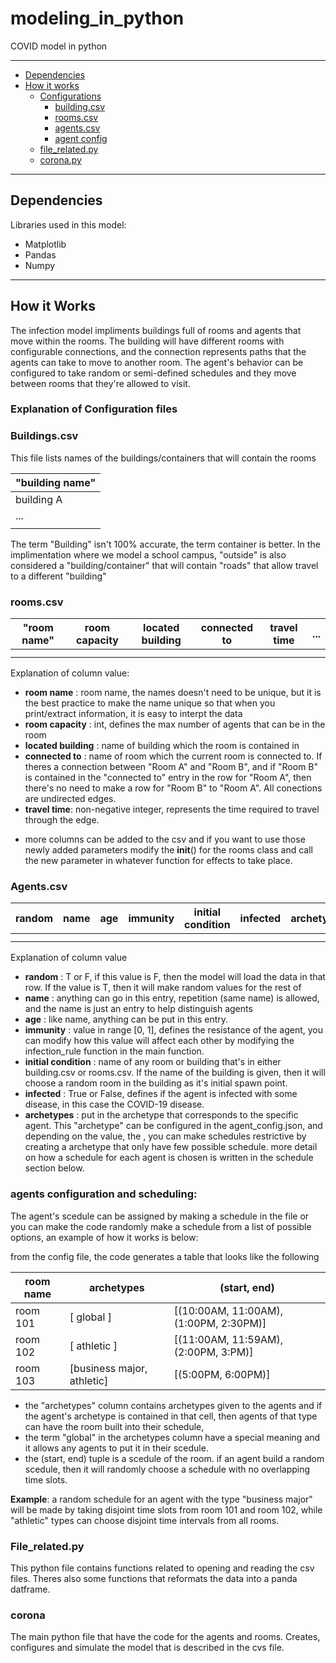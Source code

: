 # modeling_in_python
COVID model in python

---
 - [Dependencies](#depend)
 - [How it works](#works)
     - [Configurations](#configurations)
         - [building.csv](#building)
         - [rooms.csv](#rooms)
         - [agents.csv](#agents)
         - [agent config](#ag_config)
     - [file_related.py](#file_related)
     - [corona.py](#corona)

---
<a id = "depend"></a> 

## Dependencies
Libraries used in this model:
- Matplotlib
- Pandas
- Numpy

---
<a id = "works"></a> 

## How it Works

The infection model impliments buildings full of rooms and agents that move within the rooms. The building will have different rooms with configurable connections, and the connection represents paths that the agents can take to move to another room. The agent's behavior can be configured to take random or semi-defined schedules and they move between rooms that they're allowed to visit.   

<a id = "configurations"></a> 

### Explanation of Configuration files



<a id = "Building"></a> 

### Buildings.csv
This file lists names of the buildings/containers that will contain the rooms

| "building name" |
|--|
| building A |
|...|
|   |

The term "Building" isn't 100% accurate, the term container is better.
In the implimentation where we model a school campus, "outside" is also considered a "building/container" that will contain "roads" that allow travel to a different "building"
<a id = "rooms"></a> 

### rooms.csv 

| "room name" | room capacity | located building | connected to | travel time | ... |
|-------------|---------------|------------------|--------------|-------------|-----|
|             |               |                  |              |             |     |
|               |               |               |               |           |       |   

Explanation of column value:
- **room name** : room name, the names doesn't need to be unique, but it is the best practice to make the name unique so that when you print/extract information, it is easy to interpt the data
- **room capacity** : int, defines the max number of agents that can be in the room
- **located building** : name of building which the room is contained in
- **connected to** : name of room which the current room is connected to.  If theres a connection between "Room A" and "Room B", and if "Room B" is contained in the "connected to" entry in the row for "Room A", then there's no need to make a row for "Room B" to "Room A". All conections are undirected edges.
- **travel time**:  non-negative integer, represents the time required to travel through the edge. 
* more columns can be added to the csv and if you want to use those newly added parameters modify the __init__() for the rooms class and call the new parameter in whatever function for effects to take place.

<a id = "agents"></a> 

### Agents.csv

| random | name | age | immunity | initial condition | infected | archetypes |
|--------|------|-----|----------|-------------------|----------|------------|
|        |      |     |          |                   |          |            |
|       |       |   |           |                   |           |           |

Explanation of column value
- **random** : T or F, if this value is F, then the model will load the data in that row.  If the value is T, then it will make random values for the rest of 
- **name** : anything can go in this entry, repetition (same name) is allowed, and the name is just an entry to help distinguish agents
- **age** : like name, anything can be put in this entry.
- **immunity** : value in range [0, 1], defines the resistance of the agent, you can modify how this value will affect each other by modifying the infection_rule function in the main function.
- **initial condition** : name of any room or building that's in either building.csv or rooms.csv.  If the name of the building is given, then it will choose a random room in the building as it's initial spawn point. 
- **infected** : True or False, defines if the agent is infected with some disease, in this case the COVID-19 disease.
- **archetypes** : put in the archetype that corresponds to the specific agent.  This "archetype" can be configured in the agent_config.json, and depending on the value, the , you can make schedules restrictive by creating a archetype that only have few possible schedule.  more detail on how a schedule for each agent is chosen is written in the schedule section below.

<a id = "ag_config"></a> 

### agents configuration and scheduling:

The agent's scedule can be assigned by making a schedule in the file or you can make the code randomly make a schedule from a list of possible options, an example of how it works is below:

from the config file, the code generates a table that looks like the following

| room name | archetypes | (start, end) |
|---|-----|----|
| room 101 | [ global ] | [(10:00AM, 11:00AM), (1:00PM, 2:30PM)] |
| room 102 | [ athletic ] | [(11:00AM, 11:59AM), (2:00PM, 3:PM)] |
| room 103 | [business major, athletic] | [(5:00PM,  6:00PM)] |

- the "archetypes" column contains archetypes given to the agents and if the agent's archetype is contained in that cell, then agents of that type can have the room built into their schedule,
- the term "global" in the archetypes column have a special meaning and it allows any agents to put it in their scedule.
- the (start, end) tuple is a scedule of the room. if an agent build a random scedule, then it will randomly choose a schedule with no overlapping time slots.

**Example**: a random schedule for an agent with the type "business major" will be made by taking disjoint time slots from room 101 and room 102, while "athletic" types can choose disjoint time intervals from all rooms.



<a id = "file_related"></a> 

### File_related.py
This python file contains functions related to opening and reading the csv files.  Theres also some functions that reformats the data into a panda datframe.



<a id = "corona"></a>

### corona

The main python file that have the code for the agents and rooms.  Creates, configures and simulate the model that is described in the cvs file.